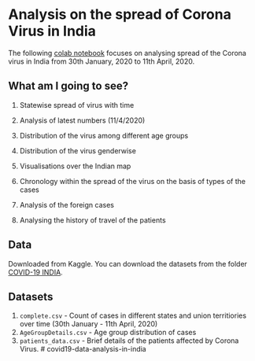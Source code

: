 # **Analysis on the spread of Corona Virus in India**

The following [colab notebook](https://colab.research.google.com/gist/shreyanshchordia/f90731f5a6ff4a34b8cc1aaac9237167/covid-19-india.ipynb) focuses on analysing spread of the Corona virus in India from 30th January, 2020 to 11th April, 2020.

## **What am I going to see?**

1) Statewise spread of virus with time

2) Analysis of latest numbers (11/4/2020)

3) Distribution of the virus among different age groups

4) Distribution of the virus genderwise

5) Visualisations over the Indian map

6) Chronology within the spread of the virus on the basis of types of the cases

7) Analysis of the foreign cases

8) Analysing the history of travel of the patients

## **Data**

Downloaded from Kaggle. You can download the datasets from the folder [COVID-19 INDIA](https://github.com/shreyanshchordia/covid19-data-analysis-india/tree/master/COVID-19%20INDIA).

## **Datasets**

1) `complete.csv` - Count of cases in different states and union territiories over time (30th January - 11th April, 2020)
2) `AgeGroupDetails.csv` - Age group distribution of cases
3) `patients_data.csv` - Brief details of the patients affected by Corona Virus.
#   c o v i d 1 9 - d a t a - a n a l y s i s - i n - i n d i a  
 